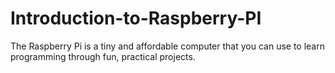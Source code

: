 # Introduction-to-Raspberry-PI
The Raspberry Pi is a tiny and affordable computer that you can use to learn programming through fun, practical projects.

